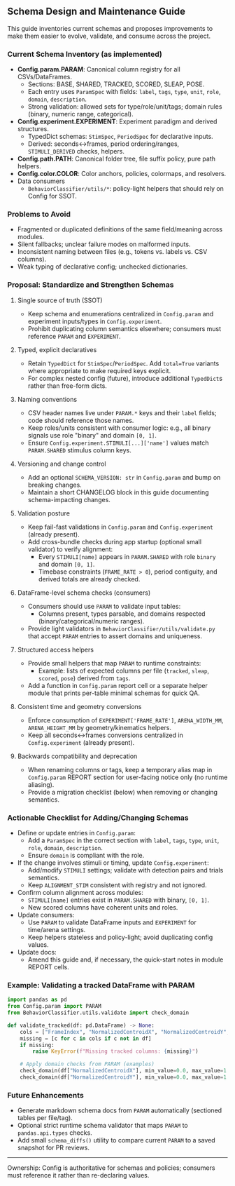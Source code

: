 ## Schema Design and Maintenance Guide

This guide inventories current schemas and proposes improvements to make them easier to evolve, validate, and consume across the project.

### Current Schema Inventory (as implemented)
- **Config.param.PARAM**: Canonical column registry for all CSVs/DataFrames.
  - Sections: BASE, SHARED, TRACKED, SCORED, SLEAP, POSE.
  - Each entry uses `ParamSpec` with fields: `label`, `tags`, `type`, `unit`, `role`, `domain`, `description`.
  - Strong validation: allowed sets for type/role/unit/tags; domain rules (binary, numeric range, categorical).
- **Config.experiment.EXPERIMENT**: Experiment paradigm and derived structures.
  - TypedDict schemas: `StimSpec`, `PeriodSpec` for declarative inputs.
  - Derived: seconds↔frames, period ordering/ranges, `STIMULI_DERIVED` checks, helpers.
- **Config.path.PATH**: Canonical folder tree, file suffix policy, pure path helpers.
- **Config.color.COLOR**: Color anchors, policies, colormaps, and resolvers.
- Data consumers
  - `BehaviorClassifier/utils/*`: policy-light helpers that should rely on Config for SSOT.

### Problems to Avoid
- Fragmented or duplicated definitions of the same field/meaning across modules.
- Silent fallbacks; unclear failure modes on malformed inputs.
- Inconsistent naming between files (e.g., tokens vs. labels vs. CSV columns).
- Weak typing of declarative config; unchecked dictionaries.

### Proposal: Standardize and Strengthen Schemas
1) Single source of truth (SSOT)
   - Keep schema and enumerations centralized in `Config.param` and experiment inputs/types in `Config.experiment`.
   - Prohibit duplicating column semantics elsewhere; consumers must reference `PARAM` and `EXPERIMENT`.

2) Typed, explicit declaratives
   - Retain `TypedDict` for `StimSpec`/`PeriodSpec`. Add `total=True` variants where appropriate to make required keys explicit.
   - For complex nested config (future), introduce additional `TypedDict`s rather than free-form dicts.

3) Naming conventions
   - CSV header names live under `PARAM.*` keys and their `label` fields; code should reference those names.
   - Keep roles/units consistent with consumer logic: e.g., all binary signals use role "binary" and domain `[0, 1]`.
   - Ensure `Config.experiment.STIMULI[...]['name']` values match `PARAM.SHARED` stimulus column keys.

4) Versioning and change control
   - Add an optional `SCHEMA_VERSION: str` in `Config.param` and bump on breaking changes.
   - Maintain a short CHANGELOG block in this guide documenting schema-impacting changes.

5) Validation posture
   - Keep fail-fast validations in `Config.param` and `Config.experiment` (already present).
   - Add cross-bundle checks during app startup (optional small validator) to verify alignment:
     - Every `STIMULI[name]` appears in `PARAM.SHARED` with role `binary` and domain `[0, 1]`.
     - Timebase constraints (`FRAME_RATE > 0`), period contiguity, and derived totals are already checked.

6) DataFrame-level schema checks (consumers)
   - Consumers should use `PARAM` to validate input tables:
     - Columns present, types parsable, and domains respected (binary/categorical/numeric ranges).
   - Provide light validators in `BehaviorClassifier/utils/validate.py` that accept `PARAM` entries to assert domains and uniqueness.

7) Structured access helpers
   - Provide small helpers that map `PARAM` to runtime constraints:
     - Example: lists of expected columns per file (`tracked`, `sleap`, `scored`, `pose`) derived from `tags`.
   - Add a function in `Config.param` report cell or a separate helper module that prints per-table minimal schemas for quick QA.

8) Consistent time and geometry conversions
   - Enforce consumption of `EXPERIMENT['FRAME_RATE']`, `ARENA_WIDTH_MM`, `ARENA_HEIGHT_MM` by geometry/kinematics helpers.
   - Keep all seconds↔frames conversions centralized in `Config.experiment` (already present).

9) Backwards compatibility and deprecation
   - When renaming columns or tags, keep a temporary alias map in `Config.param` REPORT section for user-facing notice only (no runtime aliasing).
   - Provide a migration checklist (below) when removing or changing semantics.

### Actionable Checklist for Adding/Changing Schemas
- Define or update entries in `Config.param`:
  - Add a `ParamSpec` in the correct section with `label`, `tags`, `type`, `unit`, `role`, `domain`, `description`.
  - Ensure `domain` is compliant with the role.
- If the change involves stimuli or timing, update `Config.experiment`:
  - Add/modify `STIMULI` settings; validate with detection pairs and trials semantics.
  - Keep `ALIGNMENT_STIM` consistent with registry and not ignored.
- Confirm column alignment across modules:
  - `STIMULI[name]` entries exist in `PARAM.SHARED` with binary, `[0, 1]`.
  - New scored columns have coherent units and roles.
- Update consumers:
  - Use `PARAM` to validate DataFrame inputs and `EXPERIMENT` for time/arena settings.
  - Keep helpers stateless and policy-light; avoid duplicating config values.
- Update docs:
  - Amend this guide and, if necessary, the quick-start notes in module REPORT cells.

### Example: Validating a tracked DataFrame with PARAM
```python
import pandas as pd
from Config.param import PARAM
from BehaviorClassifier.utils.validate import check_domain

def validate_tracked(df: pd.DataFrame) -> None:
	cols = ["FrameIndex", "NormalizedCentroidX", "NormalizedCentroidY", "PixelChange"]
	missing = [c for c in cols if c not in df]
	if missing:
		raise KeyError(f"Missing tracked columns: {missing}")

	# Apply domain checks from PARAM (examples)
	check_domain(df["NormalizedCentroidX"], min_value=0.0, max_value=1.0)
	check_domain(df["NormalizedCentroidY"], min_value=0.0, max_value=1.0)
```

### Future Enhancements
- Generate markdown schema docs from `PARAM` automatically (sectioned tables per file/tag).
- Optional strict runtime schema validator that maps `PARAM` to `pandas.api.types` checks.
- Add small `schema_diffs()` utility to compare current `PARAM` to a saved snapshot for PR reviews.

---
Ownership: Config is authoritative for schemas and policies; consumers must reference it rather than re-declaring values.


